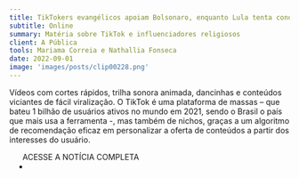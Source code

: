 ```yaml
---
title: TikTokers evangélicos apoiam Bolsonaro, enquanto Lula tenta conquistar jovens cristãos
subtitle: Online
summary: Matéria sobre TikTok e influenciadores religiosos
client: A Pública
tools: Mariama Correia e Nathallia Fonseca
date: 2022-09-01
image: 'images/posts/clip00228.png'
---
```


Vídeos com cortes rápidos, trilha sonora animada, dancinhas e conteúdos viciantes de fácil viralização. O TikTok é uma plataforma de massas – que bateu 1 bilhão de usuários ativos no mundo em 2021, sendo o Brasil o país que mais usa a ferramenta -, mas também de nichos, graças a um algoritmo de recomendação eficaz em personalizar a oferta de conteúdos a partir dos interesses do usuário.

<div class="post__share"><ul class="share__list list-reset">ACESSE A NOTÍCIA COMPLETA<li class="share__item" style="margin-left: 10px"><a class="share__link share__facebook" style="background: #fa5657" href="https://apublica.org/sentinela/2022/09/tiktokers-evangelicos-apoiam-bolsonaro-enquanto-lula-tenta-conquistar-jovens-cristaos/ 
onclick=window.open(this.href, 'pop-up', 'left=20,top=20,width=500,height=500,toolbar=1,resizable=0'); return false;" title="Link" rel="nofollow"><i class="fa-solid fa-link"></i></a></li></ul></div>
<!-- <div class="gallery-box"><div class="gallery"><img src="/clipping/images/example-1.jpg" loading="lazy" alt="Project"><img src="/clipping/images/example-2.jpg" loading="lazy" alt="Project"></div><em>Gallery / <a href="https://www.freepik.com/" target="_blank">Freepic</a></em></div> -->
